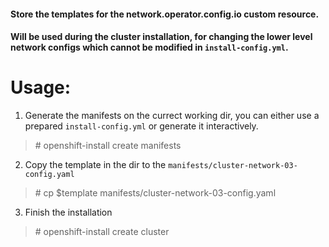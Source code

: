 #### Store the templates for the network.operator.config.io custom resource.

#### Will be used during the cluster installation, for changing the lower level network configs which cannot be modified in `install-config.yml`.

# Usage: 
1. Generate the manifests on the currect working dir, you can either use a prepared `install-config.yml` or generate it interactively. <br />
> \# openshift-install create manifests

2. Copy the template in the dir to the `manifests/cluster-network-03-config.yaml` <br />
> \# cp $template manifests/cluster-network-03-config.yaml

3. Finish the installation <br />
> \# openshift-install create cluster
